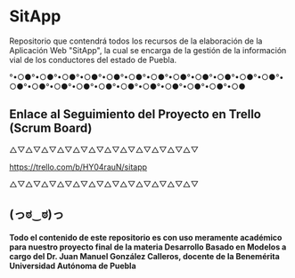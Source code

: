 # SitApp
Repositorio que contendrá todos los recursos de la elaboración de la Aplicación Web "SitApp", la cual se encarga de la gestión de la información vial de los conductores del estado de Puebla.

°•○●°•○●°•○●°•○●°•○●°•○●°•○●°•○●°•○●°•○●°•○●°•○●°•○●°•○●°•○●°•○●°•○●°•○●°•○●°•○●°•○●°•○●°•○●

## Enlace al Seguimiento del Proyecto en Trello (Scrum Board)
△▽△▽△▽△▽△▽△▽△▽△▽△▽△▽△▽△▽

https://trello.com/b/HY04rauN/sitapp

△▽△▽△▽△▽△▽△▽△▽△▽△▽△▽△▽△▽
  
## (っಠ‿ಠ)っ


#### Todo el contenido de este repositorio es con uso meramente académico para nuestro proyecto final de la materia Desarrollo Basado en Modelos a cargo del Dr. Juan Manuel González Calleros, docente de la Benemérita Universidad Autónoma de Puebla
